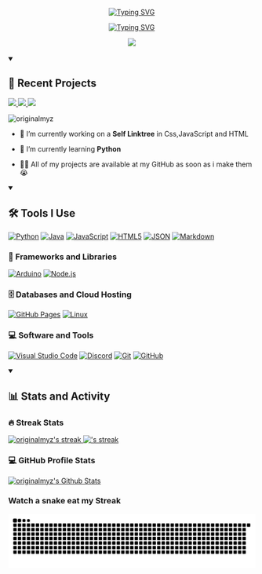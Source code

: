 <p align="center">
    <a href="#"> 
       <img src="https://readme-typing-svg.demolab.com?font=Jersey+15&size=45&pause=1000&color=FF69B4&center=true&vCenter=true&repeat=false&random=true&width=435&lines=Hi!+I'm+Myz!" alt="Typing SVG" />
    </a>
</p>
<p align="center">
    <a href="#">
        <img src="https://readme-typing-svg.demolab.com?font=Jersey+15&size=35&pause=1000&color=FF69B4&center=true&vCenter=true&random=true&width=435&lines=A+beginner+developer+from+Mars" alt="Typing SVG" />
    </a>
</p>

<p align="center">
 <img src="https://files.catbox.moe/yzp3kh.gif" width="425" />
</p>

<details open> 
    <summary><h2>🌟 Recent Projects</h2></summary>
  
  <a href="https://github.com/originalmyz/originalmyz">
       <img width="278" src=https://denvercoder1-github-readme-stats.vercel.app/api/pin/?username=originalmyz&repo=originalmyz&theme=react&bg_color=1F222E&title_color=FF69B4&hide_border=true&icon_color=FF69B4&show_icons=false">
    </a>

  <a href="https://github.com/originalmyz/originalmyz">
       <img width="278" src=https://denvercoder1-github-readme-stats.vercel.app/api/pin/?username=originalmyz&repo=originalmyz&theme=react&bg_color=1F222E&title_color=FF69B4&hide_border=true&icon_color=FF69B4&show_icons=false">
    </a>

  <a href="https://github.com/originalmyz/originalmyz">
       <img width="278" src=https://denvercoder1-github-readme-stats.vercel.app/api/pin/?username=originalmyz&repo=originalmyz&theme=react&bg_color=1F222E&title_color=FF69B4&hide_border=true&icon_color=FF69B4&show_icons=false">
    </a>

</details> 
  
   <p align="left"> <img src="https://komarev.com/ghpvc/?username=originalmyz&label=Profile%20views&color=ff69b4&style=for-the-badge" alt="originalmyz" /> </p>

- 🔭 I’m currently working on a **Self Linktree** in Css,JavaScript and HTML
  
- 🌱 I’m currently learning **Python**

- 👩‍💻 All of my projects are available at my GitHub as soon as i make them 😭

<details open>
    <summary><h2>🛠️ Tools I Use</h2></summary>
        <h3🖥 Programming and Markup Languages</h3>
        <p>
            <a href="#"><img alt="Python" src="https://img.shields.io/badge/-Python-3776AB?logo=python&logoColor=white"></a>
            <a href="#"><img alt="Java" src="https://img.shields.io/badge/-Java-FF5733?logo=java&logoColor=white"></a>
            <a href="#"><img alt="JavaScript" src="https://img.shields.io/badge/-JavaScript-F7DF1E?logo=javascript&logoColor=black"></a>
            <a href="#"><img alt="HTML5" src="https://img.shields.io/badge/-HTML5-E34F26?logo=html5&logoColor=white"></a>
            <a href="#"><img alt="JSON" src="https://img.shields.io/badge/-JSON-5E5C5C?logo=json&logoColor=white"></a>
            <a href="#"><img alt="Markdown" src="https://img.shields.io/badge/-Markdown-000000?logo=markdown&logoColor=white"></a>
        </p>
        <h3>🧰 Frameworks and Libraries</h3>
        <p>
            <a href="#"><img alt="Arduino" src="https://img.shields.io/badge/-Arduino-00979D?logo=Arduino&logoColor=white"></a>
            <a href="#"><img alt="Node.js" src="https://img.shields.io/badge/-Node.js-339933?logo=node.js&logoColor=white"></a>
        </p>
        <h3>🗄️ Databases and Cloud Hosting</h3>
        <p>
            <a href="#"><img alt="GitHub Pages" src="https://img.shields.io/badge/GitHub%20Pages-327FC7.svg?logo=github&logoColor=white"></a>
            <a href="#"><img alt="Linux" src="https://img.shields.io/badge/Linux-FCC624?logo=linux&logoColor=black"></a>
        </p>
        <h3>💻 Software and Tools</h3>
        <p>
            <a href="#"><img alt="Visual Studio Code" src="https://img.shields.io/badge/Visual%20Studio%20Code-007ACC.svg?logo=visual-studio-code&logoColor=white"></a>
            <a href="#"><img alt="Discord" src="https://img.shields.io/badge/-Discord-5865F2.svg?logo=discord&logoColor=white"></a>
            <a href="#"><img alt="Git" src="https://img.shields.io/badge/Git-F05033.svg?logo=git&logoColor=white"></a>
            <a href="#"><img alt="GitHub" src="https://img.shields.io/badge/GitHub-181717.svg?logo=github&logoColor=white"></a>
        </p>
</details>

<details open> 
  <summary><h2>📊 Stats and Activity</h2></summary>

<h3>🔥 Streak Stats</h3>
<p>
    <a href="https://github.com/DenverCoder1/github-readme-streak-stats">
        <img title="🔥 Get streak stats for your profile at git.io/streak-stats" alt="originalmyz's streak" src="https://github-readme-streak-stats-eight.vercel.app/?user=originalmyz&theme=monokai-metallian&hide_border=true&short_numbers=true&ring=FF69B4&fire=FF69B4&currStreakNum=FF69B4&sideNums=FFFFFF&currStreakLabel=FF69B4&sideLabels=FF69B4&card_width=400" />
        <img title="🔥 Get streak stats for your profile at git.io/streak-stats" alt="'s streak" src="https://github-readme-streak-stats-eight.vercel.app/?user=originalmyz&theme=monokai-metallian&hide_border=true&short_numbers=true&ring=FF69B4&fire=FF69B4&currStreakNum=FF69B4&sideNums=FFFFFF&currStreakLabel=FF69B4&sideLabels=FF69B4&mode=weekly&hide_total_contributions=true&card_width=400" />
    </a>
</p>
 
<h3>💻 GitHub Profile Stats</h3>

<a href="https://github.com/anuraghazra/github-readme-stats"><img alt="originalmyz's Github Stats" src="https://denvercoder1-github-readme-stats.vercel.app/api/?username=originalmyz&show_icons=true&include_all_commits=true&count_private=true&theme=react&hide_border=true&bg_color=1F222E&title_color=FF69B4&icon_color=FF69B4" height="192px"/></a>
<br/>

<h3>Watch a snake eat my Streak</h3>
 <picture>
  <source media="(prefers-color-scheme: dark)" srcset="https://raw.githubusercontent.com/originalmyz/originalmyz/output/github-contribution-grid-snake-dark.svg">
  <source media="(prefers-color-scheme: light)" srcset="https://raw.githubusercontent.com/originalmyz/originalmyz/output/github-contribution-grid-snake.svg">
  <img alt="github contribution grid snake animation" src="https://raw.githubusercontent.com/originalmyz/originalmyz/output/github-contribution-grid-snake.svg">
 </picture>
